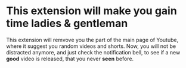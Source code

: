 <h1><b>This extension will make you gain time ladies & gentleman</b></h1>
This extension will remvove you the part of the main page of Youtube, where it suggest you random videos and shorts.
Now, you will not be distracted anymore, and just check the notification bell, to see if a new <b>good</b> video is released, that you never <b>seen</b> before.
